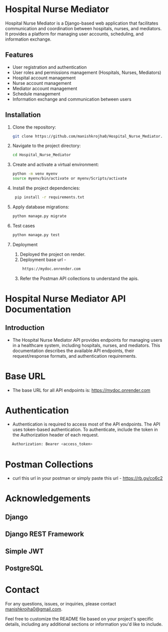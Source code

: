 # Hospital Nurse Mediator

Hospital Nurse Mediator is a Django-based web application that facilitates communication and coordination between hospitals, nurses, and mediators. It provides a platform for managing user accounts, scheduling, and information exchange.

## Features

- User registration and authentication
- User roles and permissions management (Hospitals, Nurses, Mediators)
- Hospital account management
- Nurse account management
- Mediator account management
- Schedule management
- Information exchange and communication between users

## Installation

1. Clone the repository:

   ```bash
   git clone https://github.com/manishkrojha0/Hospital_Nurse_Mediator.git

2. Navigate to the project directory:
   ```bash 
   cd Hospital_Nurse_Mediator
3. Create and activate a virtual environment:
   ```bash
   python -m venv myenv
   source myenv/bin/activate or myenv/Scripts/activate
4. Install the project dependencies:
   ```bash
    pip install -r requirements.txt
5. Apply database migrations:
   ```bash
   python manage.py migrate
6. Test cases
   ```bash
   python manage.py test
   
7. Deployment
   1. Deployed the project on render.
   2. Deployment base url -
      ```bash
       https://mydoc.onrender.com
   4. Refer the Postman API collections to understand the apis.
 
# Hospital Nurse Mediator API Documentation
## Introduction
- The Hospital Nurse Mediator API provides endpoints for managing users in a healthcare system, including hospitals, nurses, and mediators. This documentation      describes the available API endpoints, their request/response formats, and authentication requirements.

# Base URL
- The base URL for all API endpoints is: https://mydoc.onrender.com

# Authentication
- Authentication is required to access most of the API endpoints. The API uses token-based authentication. To authenticate, include the token in the Authorization header of each request.

``` bash
   Authorization: Bearer <access_token>  
   ````
# Postman Collections 
- curl this url in your postman or simply paste this url - https://rb.gy/co6c2
   
# Acknowledgements
  ## Django
  ## Django REST Framework
  ## Simple JWT
  ## PostgreSQL
# Contact
  For any questions, issues, or inquiries, please contact manishkrojha0@gmail.com.

Feel free to customize the README file based on your project's specific details, including any additional sections or information you'd like to include.
